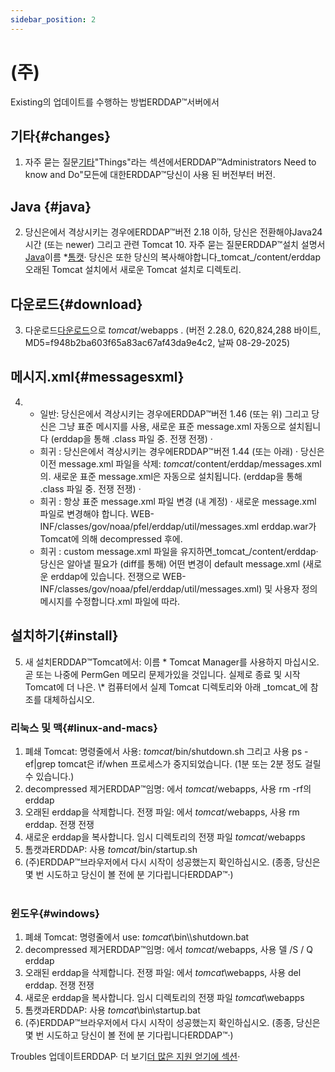 ```yaml
---
sidebar_position: 2
---
```

# (주)
Existing의 업데이트를 수행하는 방법ERDDAP™서버에서

## 기타{#changes} 
1. 자주 묻는 질문[기타](/changes)"Things"라는 섹션에서ERDDAP™Administrators Need to know and Do"모든에 대한ERDDAP™당신이 사용 된 버전부터 버전.
     
## Java {#java} 
2. 당신은에서 격상시키는 경우에ERDDAP™버전 2.18 이하, 당신은 전환해야Java24시간 (또는 newer) 그리고 관련 Tomcat 10. 자주 묻는 질문ERDDAP™설치 설명서[Java](/docs/server-admin/deploy-install#java)이름 *[톰캣](/docs/server-admin/deploy-install#tomcat)· 당신은 또한 당신의 복사해야합니다_tomcat_/content/erddap오래된 Tomcat 설치에서 새로운 Tomcat 설치로 디렉토리.

## 다운로드{#download} 
3. 다운로드[다운로드](https://github.com/ERDDAP/erddap/releases/download/v2.28.0/erddap.war)으로 _tomcat_/webapps .
     (버전 2.28.0, 620,824,288 바이트, MD5=f948b2ba603f65a83ac67af43da9e4c2, 날짜 08-29-2025) 
     
## 메시지.xml{#messagesxml} 
4. 
    * 일반: 당신은에서 격상시키는 경우에ERDDAP™버전 1.46 (또는 위) 그리고 당신은 그냥 표준 메시지를 사용, 새로운 표준 message.xml 자동으로 설치됩니다 (erddap을 통해 .class 파일 중. 전쟁 전쟁) ·
         
    * 희귀 : 당신은에서 격상시키는 경우에ERDDAP™버전 1.44 (또는 아래) ·
당신은 이전 message.xml 파일을 삭제:
        _tomcat_/content/erddap/messages.xml의.
새로운 표준 message.xml은 자동으로 설치됩니다. (erddap을 통해 .class 파일 중. 전쟁 전쟁) ·
         
    * 희귀 : 항상 표준 message.xml 파일 변경 (내 계정) ·
새로운 message.xml 파일로 변경해야 합니다.
WEB-INF/classes/gov/noaa/pfel/erddap/util/messages.xml erddap.war가 Tomcat에 의해 decompressed 후에.
         
    * 희귀 : custom message.xml 파일을 유지하면_tomcat_/content/erddap·
당신은 알아낼 필요가 (diff를 통해) 어떤 변경이 default message.xml (새로운 erddap에 있습니다. 전쟁으로
WEB-INF/classes/gov/noaa/pfel/erddap/util/messages.xml) 및 사용자 정의 메시지를 수정합니다.xml 파일에 따라.
         
## 설치하기{#install} 
5. 새 설치ERDDAP™Tomcat에서:
이름 * Tomcat Manager를 사용하지 마십시오. 곧 또는 나중에 PermGen 메모리 문제가있을 것입니다. 실제로 종료 및 시작 Tomcat에 더 나은.
\\* 컴퓨터에서 실제 Tomcat 디렉토리와 아래 _tomcat_에 참조를 대체하십시오.
     
### 리눅스 및 맥{#linux-and-macs} 
1. 폐쇄 Tomcat: 명령줄에서 사용: _tomcat_/bin/shutdown.sh
그리고 사용 ps -ef|grep tomcat은 if/when 프로세스가 중지되었습니다. (1분 또는 2분 정도 걸릴 수 있습니다.) 
2. decompressed 제거ERDDAP™임명: 에서 _tomcat_/webapps, 사용
rm -rf의 erddap
3. 오래된 erddap을 삭제합니다. 전쟁 파일: 에서 _tomcat_/webapps, 사용 rm erddap. 전쟁 전쟁
4. 새로운 erddap을 복사합니다. 임시 디렉토리의 전쟁 파일 _tomcat_/webapps
5. 톰캣과ERDDAP: 사용 _tomcat_/bin/startup.sh
6. (주)ERDDAP™브라우저에서 다시 시작이 성공했는지 확인하십시오.
     (종종, 당신은 몇 번 시도하고 당신이 볼 전에 분 기다립니다ERDDAP™·)   
             
### 윈도우{#windows} 
1. 폐쇄 Tomcat: 명령줄에서 use: _tomcat_\bin\\\\shutdown.bat
2. decompressed 제거ERDDAP™임명: 에서 _tomcat_/webapps, 사용
델 /S / Q erddap
3. 오래된 erddap을 삭제합니다. 전쟁 파일: 에서 _tomcat_\\webapps, 사용 del erddap. 전쟁 전쟁
4. 새로운 erddap을 복사합니다. 임시 디렉토리의 전쟁 파일 _tomcat_\\webapps
5. 톰캣과ERDDAP: 사용 _tomcat_\\bin\\startup.bat
6. (주)ERDDAP™브라우저에서 다시 시작이 성공했는지 확인하십시오.
     (종종, 당신은 몇 번 시도하고 당신이 볼 전에 분 기다립니다ERDDAP™·) 

Troubles 업데이트ERDDAP· 더 보기[더 많은 지원 얻기에 섹션](/docs/intro#support)·
